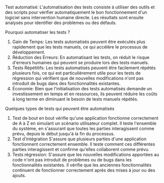 Test automatisé:
L'automatisation des tests consiste à utiliser des outils et des scripts pour vérifier automatiquement le bon fonctionnement d'un logiciel sans intervention humaine directe. 
Les résultats sont ensuite analysés pour identifier des problèmes ou des défauts.

Pourquoi automatiser les tests ?
1. Gain de Temps: Les tests automatisés peuvent être exécutés plus rapidement que les tests manuels, ce qui accélère le processus de développement.
2. Réduction des Erreurs: En automatisant les tests, on réduit le risque d'erreurs humaines qui peuvent se produire lors des tests manuels.
3. Tests Répétitifs: Les tests automatisés peuvent être facilement répétés plusieurs fois, ce qui est particulièrement utile pour les tests de régression
   qui vérifient que de nouvelles modifications n'ont pas introduit de bugs dans des fonctionnalités existantes.
4. Économie: Bien que l'initialisation des tests automatisés demande un investissement en temps et en ressources, ils peuvent réduire
   les coûts à long terme en diminuant le besoin de tests manuels répétés.

Quelques types de tests qui peuvent être automatisés
1. Test de bout en bout vérifie qu'une application fonctionne correctement de A à Z en simulant un scénario utilisateur complet.
   Il teste l'ensemble du système, en s'assurant que toutes les parties interagissent comme prévu, depuis le début jusqu'à la fin du processus.
2. Test d’intégration S'assure que plusieurs parties d'une application fonctionnent correctement ensemble. Il teste comment ces différentes parties interagissent et confirme
   qu'elles collaborent comme prévu.
3. Tests régression: S'assure que les nouvelles modifications apportées au code n'ont pas introduit de problèmes ou de bugs dans les fonctionnalités existantes.
   Il vérifie que les anciennes fonctionnalités continuent de fonctionner correctement après des mises à jour ou des ajouts.
